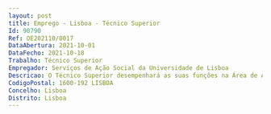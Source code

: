 ```yaml
--- 
layout: post
title: Emprego - Lisboa - Técnico Superior
Id: 90790
Ref: OE202110/0017
DataAbertura: 2021-10-01
DataFecho: 2021-10-18
Trabalho: Técnico Superior
Empregador: Serviços de Ação Social da Universidade de Lisboa
Descricao: O Técnico Superior desempenhará as suas funções na Área de Alojamento e Apoio à Infância dos SASULisboa
CodigoPostal: 1600-192 LISBOA
Concelho: Lisboa
Distrito: Lisboa
--- 
```

